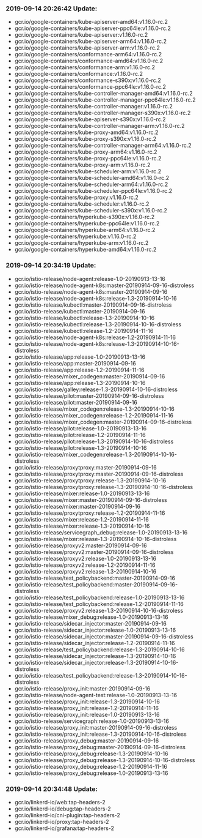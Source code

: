 ### 2019-09-14 20:26:42 Update:

- gcr.io/google-containers/kube-apiserver-amd64:v1.16.0-rc.2
- gcr.io/google-containers/kube-apiserver-ppc64le:v1.16.0-rc.2
- gcr.io/google-containers/kube-apiserver:v1.16.0-rc.2
- gcr.io/google-containers/kube-apiserver-arm64:v1.16.0-rc.2
- gcr.io/google-containers/kube-apiserver-arm:v1.16.0-rc.2
- gcr.io/google-containers/conformance-arm64:v1.16.0-rc.2
- gcr.io/google-containers/conformance-amd64:v1.16.0-rc.2
- gcr.io/google-containers/conformance-arm:v1.16.0-rc.2
- gcr.io/google-containers/conformance:v1.16.0-rc.2
- gcr.io/google-containers/conformance-s390x:v1.16.0-rc.2
- gcr.io/google-containers/conformance-ppc64le:v1.16.0-rc.2
- gcr.io/google-containers/kube-controller-manager-amd64:v1.16.0-rc.2
- gcr.io/google-containers/kube-controller-manager-ppc64le:v1.16.0-rc.2
- gcr.io/google-containers/kube-controller-manager:v1.16.0-rc.2
- gcr.io/google-containers/kube-controller-manager-s390x:v1.16.0-rc.2
- gcr.io/google-containers/kube-apiserver-s390x:v1.16.0-rc.2
- gcr.io/google-containers/kube-controller-manager-arm:v1.16.0-rc.2
- gcr.io/google-containers/kube-proxy-amd64:v1.16.0-rc.2
- gcr.io/google-containers/kube-proxy-s390x:v1.16.0-rc.2
- gcr.io/google-containers/kube-controller-manager-arm64:v1.16.0-rc.2
- gcr.io/google-containers/kube-proxy-arm64:v1.16.0-rc.2
- gcr.io/google-containers/kube-proxy-ppc64le:v1.16.0-rc.2
- gcr.io/google-containers/kube-proxy-arm:v1.16.0-rc.2
- gcr.io/google-containers/kube-scheduler-arm:v1.16.0-rc.2
- gcr.io/google-containers/kube-scheduler-amd64:v1.16.0-rc.2
- gcr.io/google-containers/kube-scheduler-arm64:v1.16.0-rc.2
- gcr.io/google-containers/kube-scheduler-ppc64le:v1.16.0-rc.2
- gcr.io/google-containers/kube-proxy:v1.16.0-rc.2
- gcr.io/google-containers/kube-scheduler:v1.16.0-rc.2
- gcr.io/google-containers/kube-scheduler-s390x:v1.16.0-rc.2
- gcr.io/google-containers/hyperkube-s390x:v1.16.0-rc.2
- gcr.io/google-containers/hyperkube-ppc64le:v1.16.0-rc.2
- gcr.io/google-containers/hyperkube-arm64:v1.16.0-rc.2
- gcr.io/google-containers/hyperkube:v1.16.0-rc.2
- gcr.io/google-containers/hyperkube-arm:v1.16.0-rc.2
- gcr.io/google-containers/hyperkube-amd64:v1.16.0-rc.2
### 2019-09-14 20:34:19 Update:

- gcr.io/istio-release/node-agent:release-1.0-20190913-13-16
- gcr.io/istio-release/node-agent-k8s:master-20190914-09-16-distroless
- gcr.io/istio-release/node-agent-k8s:master-20190914-09-16
- gcr.io/istio-release/node-agent-k8s:release-1.3-20190914-10-16
- gcr.io/istio-release/kubectl:master-20190914-09-16-distroless
- gcr.io/istio-release/kubectl:master-20190914-09-16
- gcr.io/istio-release/kubectl:release-1.3-20190914-10-16
- gcr.io/istio-release/kubectl:release-1.3-20190914-10-16-distroless
- gcr.io/istio-release/kubectl:release-1.2-20190914-11-16
- gcr.io/istio-release/node-agent-k8s:release-1.2-20190914-11-16
- gcr.io/istio-release/node-agent-k8s:release-1.3-20190914-10-16-distroless
- gcr.io/istio-release/app:release-1.0-20190913-13-16
- gcr.io/istio-release/app:master-20190914-09-16
- gcr.io/istio-release/app:release-1.2-20190914-11-16
- gcr.io/istio-release/mixer_codegen:master-20190914-09-16
- gcr.io/istio-release/app:release-1.3-20190914-10-16
- gcr.io/istio-release/galley:release-1.3-20190914-10-16-distroless
- gcr.io/istio-release/pilot:master-20190914-09-16-distroless
- gcr.io/istio-release/pilot:master-20190914-09-16
- gcr.io/istio-release/mixer_codegen:release-1.3-20190914-10-16
- gcr.io/istio-release/mixer_codegen:release-1.2-20190914-11-16
- gcr.io/istio-release/mixer_codegen:master-20190914-09-16-distroless
- gcr.io/istio-release/pilot:release-1.0-20190913-13-16
- gcr.io/istio-release/pilot:release-1.2-20190914-11-16
- gcr.io/istio-release/pilot:release-1.3-20190914-10-16-distroless
- gcr.io/istio-release/pilot:release-1.3-20190914-10-16
- gcr.io/istio-release/mixer_codegen:release-1.3-20190914-10-16-distroless
- gcr.io/istio-release/proxytproxy:master-20190914-09-16
- gcr.io/istio-release/proxytproxy:master-20190914-09-16-distroless
- gcr.io/istio-release/proxytproxy:release-1.3-20190914-10-16
- gcr.io/istio-release/proxytproxy:release-1.3-20190914-10-16-distroless
- gcr.io/istio-release/mixer:release-1.0-20190913-13-16
- gcr.io/istio-release/mixer:master-20190914-09-16-distroless
- gcr.io/istio-release/mixer:master-20190914-09-16
- gcr.io/istio-release/proxytproxy:release-1.2-20190914-11-16
- gcr.io/istio-release/mixer:release-1.2-20190914-11-16
- gcr.io/istio-release/mixer:release-1.3-20190914-10-16
- gcr.io/istio-release/servicegraph_debug:release-1.0-20190913-13-16
- gcr.io/istio-release/mixer:release-1.3-20190914-10-16-distroless
- gcr.io/istio-release/proxyv2:master-20190914-09-16
- gcr.io/istio-release/proxyv2:master-20190914-09-16-distroless
- gcr.io/istio-release/proxyv2:release-1.0-20190913-13-16
- gcr.io/istio-release/proxyv2:release-1.2-20190914-11-16
- gcr.io/istio-release/proxyv2:release-1.3-20190914-10-16
- gcr.io/istio-release/test_policybackend:master-20190914-09-16
- gcr.io/istio-release/test_policybackend:master-20190914-09-16-distroless
- gcr.io/istio-release/test_policybackend:release-1.0-20190913-13-16
- gcr.io/istio-release/test_policybackend:release-1.2-20190914-11-16
- gcr.io/istio-release/proxyv2:release-1.3-20190914-10-16-distroless
- gcr.io/istio-release/mixer_debug:release-1.0-20190913-13-16
- gcr.io/istio-release/sidecar_injector:master-20190914-09-16
- gcr.io/istio-release/sidecar_injector:release-1.0-20190913-13-16
- gcr.io/istio-release/sidecar_injector:master-20190914-09-16-distroless
- gcr.io/istio-release/sidecar_injector:release-1.2-20190914-11-16
- gcr.io/istio-release/test_policybackend:release-1.3-20190914-10-16
- gcr.io/istio-release/sidecar_injector:release-1.3-20190914-10-16
- gcr.io/istio-release/sidecar_injector:release-1.3-20190914-10-16-distroless
- gcr.io/istio-release/test_policybackend:release-1.3-20190914-10-16-distroless
- gcr.io/istio-release/proxy_init:master-20190914-09-16
- gcr.io/istio-release/node-agent-test:release-1.0-20190913-13-16
- gcr.io/istio-release/proxy_init:release-1.3-20190914-10-16
- gcr.io/istio-release/proxy_init:release-1.2-20190914-11-16
- gcr.io/istio-release/proxy_init:release-1.0-20190913-13-16
- gcr.io/istio-release/servicegraph:release-1.0-20190913-13-16
- gcr.io/istio-release/proxy_init:master-20190914-09-16-distroless
- gcr.io/istio-release/proxy_init:release-1.3-20190914-10-16-distroless
- gcr.io/istio-release/proxy_debug:master-20190914-09-16
- gcr.io/istio-release/proxy_debug:master-20190914-09-16-distroless
- gcr.io/istio-release/proxy_debug:release-1.3-20190914-10-16
- gcr.io/istio-release/proxy_debug:release-1.3-20190914-10-16-distroless
- gcr.io/istio-release/proxy_debug:release-1.2-20190914-11-16
- gcr.io/istio-release/proxy_debug:release-1.0-20190913-13-16
### 2019-09-14 20:34:48 Update:

- gcr.io/linkerd-io/web:tap-headers-2
- gcr.io/linkerd-io/debug:tap-headers-2
- gcr.io/linkerd-io/cni-plugin:tap-headers-2
- gcr.io/linkerd-io/proxy:tap-headers-2
- gcr.io/linkerd-io/grafana:tap-headers-2
